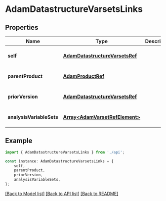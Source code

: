 # AdamDatastructureVarsetsLinks


## Properties

Name | Type | Description | Notes
------------ | ------------- | ------------- | -------------
**self** | [**AdamDatastructureVarsetsRef**](AdamDatastructureVarsetsRef.md) |  | [optional] [default to undefined]
**parentProduct** | [**AdamProductRef**](AdamProductRef.md) |  | [optional] [default to undefined]
**priorVersion** | [**AdamDatastructureVarsetsRef**](AdamDatastructureVarsetsRef.md) |  | [optional] [default to undefined]
**analysisVariableSets** | [**Array&lt;AdamVarsetRefElement&gt;**](AdamVarsetRefElement.md) |  | [optional] [default to undefined]

## Example

```typescript
import { AdamDatastructureVarsetsLinks } from './api';

const instance: AdamDatastructureVarsetsLinks = {
    self,
    parentProduct,
    priorVersion,
    analysisVariableSets,
};
```

[[Back to Model list]](../README.md#documentation-for-models) [[Back to API list]](../README.md#documentation-for-api-endpoints) [[Back to README]](../README.md)
